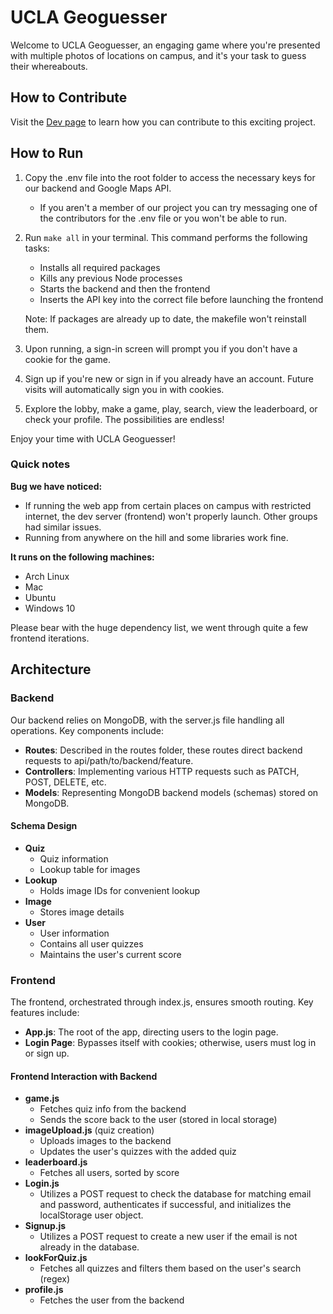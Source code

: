 # UCLA Geoguesser

Welcome to UCLA Geoguesser, an engaging game where you're presented with multiple photos of locations on campus, and it's your task to guess their whereabouts.

## How to Contribute

Visit the [Dev page](./dev.md) to learn how you can contribute to this exciting project.

## How to Run

1. Copy the .env file into the root folder to access the necessary keys for our backend and Google Maps API.
   - If you aren't a member of our project you can try messaging one of the contributors for the .env file or you won't be able to run.
2. Run `make all` in your terminal. This command performs the following tasks:
   - Installs all required packages
   - Kills any previous Node processes
   - Starts the backend and then the frontend
   - Inserts the API key into the correct file before launching the frontend

   Note: If packages are already up to date, the makefile won't reinstall them.

3. Upon running, a sign-in screen will prompt you if you don't have a cookie for the game.
4. Sign up if you're new or sign in if you already have an account. Future visits will automatically sign you in with cookies.
5. Explore the lobby, make a game, play, search, view the leaderboard, or check your profile. The possibilities are endless!

Enjoy your time with UCLA Geoguesser!

### Quick notes

**Bug we have noticed:**
 *   If running the web app from certain places on campus with restricted internet, the dev server (frontend) won't properly launch. Other groups had similar issues.
 *   Running from anywhere on the hill and some libraries work fine.

**It runs on the following machines:**
  *  Arch Linux
  *  Mac
  *  Ubuntu
  *  Windows 10

Please bear with the huge dependency list, we went through quite a few frontend iterations.

## Architecture

### Backend

Our backend relies on MongoDB, with the server.js file handling all operations. Key components include:

- **Routes**: Described in the routes folder, these routes direct backend requests to api/path/to/backend/feature.
- **Controllers**: Implementing various HTTP requests such as PATCH, POST, DELETE, etc.
- **Models**: Representing MongoDB backend models (schemas) stored on MongoDB.

#### Schema Design

- **Quiz**
  - Quiz information
  - Lookup table for images
- **Lookup**
  - Holds image IDs for convenient lookup
- **Image**
  - Stores image details
- **User**
  - User information
  - Contains all user quizzes
  - Maintains the user's current score

### Frontend

The frontend, orchestrated through index.js, ensures smooth routing. Key features include:

- **App.js**: The root of the app, directing users to the login page.
- **Login Page**: Bypasses itself with cookies; otherwise, users must log in or sign up.

#### Frontend Interaction with Backend

- **game.js**
  - Fetches quiz info from the backend
  - Sends the score back to the user (stored in local storage)
- **imageUpload.js** (quiz creation)
  - Uploads images to the backend
  - Updates the user's quizzes with the added quiz
- **leaderboard.js**
  - Fetches all users, sorted by score
- **Login.js**
  - Utilizes a POST request to check the database for matching email and password, authenticates if successful, and initializes the localStorage user object.
- **Signup.js**
  - Utilizes a POST request to create a new user if the email is not already in the database.
- **lookForQuiz.js**
  - Fetches all quizzes and filters them based on the user's search (regex)
- **profile.js**
  - Fetches the user from the backend
